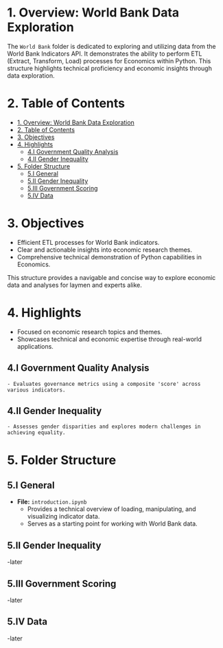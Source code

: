 # 1. Overview: World Bank Data Exploration

The `World Bank` folder is dedicated to exploring and utilizing data from the World Bank Indicators API. It demonstrates the ability to perform ETL (Extract, Transform, Load) processes for Economics within Python. This structure highlights technical proficiency and economic insights through data exploration.

# 2. Table of Contents

- [1. Overview: World Bank Data Exploration](#1-overview-world-bank-data-exploration)
- [2. Table of Contents](#2-table-of-contents)
- [3. Objectives](#3-objectives)
- [4. Highlights](#4-highlights)
  - [4.I Government Quality Analysis](#4i-government-quality-analysis)
  - [4.II Gender Inequality](#4ii-gender-inequality)
- [5. Folder Structure](#5-folder-structure)
  - [5.I General](#5i-general)
  - [5.II Gender Inequality](#5ii-gender-inequality)
  - [5.III Government Scoring](#5iii-government-scoring)
  - [5.IV Data](#5iv-data)

# 3. Objectives

- Efficient ETL processes for World Bank indicators.
- Clear and actionable insights into economic research themes.
- Comprehensive technical demonstration of Python capabilities in Economics.

This structure provides a navigable and concise way to explore economic data and analyses for laymen and experts alike.

# 4. Highlights

- Focused on economic research topics and themes.
- Showcases technical and economic expertise through real-world applications.

## 4.I Government Quality Analysis

    - Evaluates governance metrics using a composite 'score' across various indicators.

## 4.II Gender Inequality

    - Assesses gender disparities and explores modern challenges in achieving equality.

# 5. Folder Structure

## 5.I General

- **File:** `introduction.ipynb`
  - Provides a technical overview of loading, manipulating, and visualizing indicator data.
  - Serves as a starting point for working with World Bank data.

## 5.II Gender Inequality

  -later

## 5.III Government Scoring

  -later

## 5.IV Data

  -later
